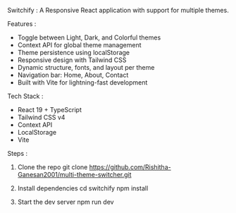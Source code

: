Switchify : 
A Responsive React application with support for multiple themes.

Features :
* Toggle between Light, Dark, and Colorful themes
* Context API for global theme management
* Theme persistence using localStorage
* Responsive design with Tailwind CSS
* Dynamic structure, fonts, and layout per theme
* Navigation bar: Home, About, Contact
* Built with Vite for lightning-fast development

Tech Stack :
* React 19 + TypeScript
* Tailwind CSS v4
* Context API
* LocalStorage 
* Vite


Steps :
1. Clone the repo
git clone https://github.com/Rishitha-Ganesan2001/multi-theme-switcher.git

2. Install dependencies
cd switchify
npm install

3. Start the dev server
npm run dev
